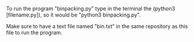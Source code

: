 To run the program "binpacking.py" type in the terminal the (python3 [filename.py]), so it would be "python3 binpacking.py".

Make sure to have a text file named "bin.txt" in the same repository as this file to run the program.
